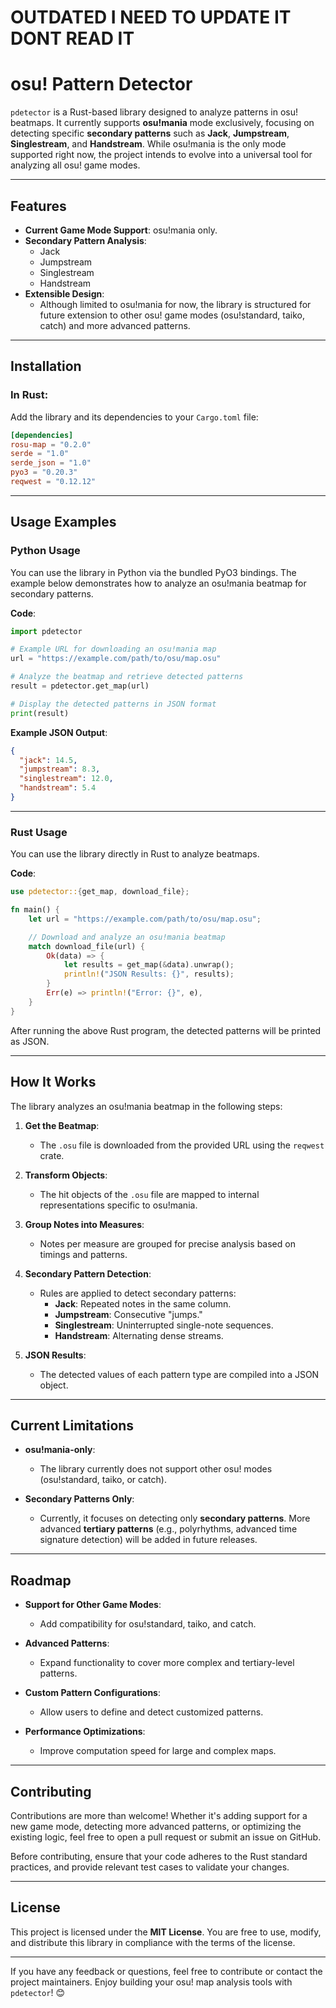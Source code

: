
# OUTDATED I NEED TO UPDATE IT DONT READ IT

# **osu! Pattern Detector**

`pdetector` is a Rust-based library designed to analyze patterns in osu! beatmaps. It currently supports **osu!mania** mode exclusively, focusing on detecting specific **secondary patterns** such as **Jack**, **Jumpstream**, **Singlestream**, and **Handstream**. While osu!mania is the only mode supported right now, the project intends to evolve into a universal tool for analyzing all osu! game modes.

---

## **Features**

- **Current Game Mode Support**: osu!mania only.
- **Secondary Pattern Analysis**:
    - Jack
    - Jumpstream
    - Singlestream
    - Handstream
- **Extensible Design**:
    - Although limited to osu!mania for now, the library is structured for future extension to other osu! game modes (osu!standard, taiko, catch) and more advanced patterns.

---

## **Installation**

### In Rust:

Add the library and its dependencies to your `Cargo.toml` file:

```toml
[dependencies]
rosu-map = "0.2.0"
serde = "1.0"
serde_json = "1.0"
pyo3 = "0.20.3"
reqwest = "0.12.12"
```

---

## **Usage Examples**

### **Python Usage**

You can use the library in Python via the bundled PyO3 bindings. The example below demonstrates how to analyze an osu!mania beatmap for secondary patterns.

**Code**:

```python
import pdetector

# Example URL for downloading an osu!mania map
url = "https://example.com/path/to/osu/map.osu"

# Analyze the beatmap and retrieve detected patterns
result = pdetector.get_map(url)

# Display the detected patterns in JSON format
print(result)
```

**Example JSON Output**:

```json
{
  "jack": 14.5,
  "jumpstream": 8.3,
  "singlestream": 12.0,
  "handstream": 5.4
}
```

---

### **Rust Usage**

You can use the library directly in Rust to analyze beatmaps.

**Code**:

```rust
use pdetector::{get_map, download_file};

fn main() {
    let url = "https://example.com/path/to/osu/map.osu";

    // Download and analyze an osu!mania beatmap
    match download_file(url) {
        Ok(data) => {
            let results = get_map(&data).unwrap();
            println!("JSON Results: {}", results);
        }
        Err(e) => println!("Error: {}", e),
    }
}
```

After running the above Rust program, the detected patterns will be printed as JSON.

---

## **How It Works**

The library analyzes an osu!mania beatmap in the following steps:

1. **Get the Beatmap**:
    - The `.osu` file is downloaded from the provided URL using the `reqwest` crate.

2. **Transform Objects**:
    - The hit objects of the `.osu` file are mapped to internal representations specific to osu!mania.

3. **Group Notes into Measures**:
    - Notes per measure are grouped for precise analysis based on timings and patterns.

4. **Secondary Pattern Detection**:
    - Rules are applied to detect secondary patterns:
        - **Jack**: Repeated notes in the same column.
        - **Jumpstream**: Consecutive "jumps."
        - **Singlestream**: Uninterrupted single-note sequences.
        - **Handstream**: Alternating dense streams.

5. **JSON Results**:
    - The detected values of each pattern type are compiled into a JSON object.

---

## **Current Limitations**

- **osu!mania-only**:
    - The library currently does not support other osu! modes (osu!standard, taiko, or catch).

- **Secondary Patterns Only**:
    - Currently, it focuses on detecting only **secondary patterns**. More advanced **tertiary patterns** (e.g., polyrhythms, advanced time signature detection) will be added in future releases.

---

## **Roadmap**

- **Support for Other Game Modes**:
    - Add compatibility for osu!standard, taiko, and catch.

- **Advanced Patterns**:
    - Expand functionality to cover more complex and tertiary-level patterns.

- **Custom Pattern Configurations**:
    - Allow users to define and detect customized patterns.

- **Performance Optimizations**:
    - Improve computation speed for large and complex maps.

---

## **Contributing**

Contributions are more than welcome! Whether it's adding support for a new game mode, detecting more advanced patterns, or optimizing the existing logic, feel free to open a pull request or submit an issue on GitHub.

Before contributing, ensure that your code adheres to the Rust standard practices, and provide relevant test cases to validate your changes.

---

## **License**

This project is licensed under the **MIT License**. You are free to use, modify, and distribute this library in compliance with the terms of the license.

---

If you have any feedback or questions, feel free to contribute or contact the project maintainers. Enjoy building your osu! map analysis tools with `pdetector`! 😊
